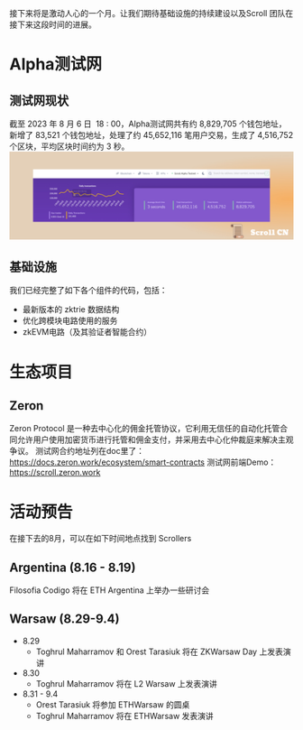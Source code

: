
接下来将是激动人心的一个月。让我们期待基础设施的持续建设以及Scroll 团队在接下来这段时间的进展。 

# Alpha测试网
## 测试网现状
截至 2023 年 8 月 6 日  18 : 00，Alpha测试网共有约 8,829,705 个钱包地址，新增了 83,521 个钱包地址，处理了约 45,652,116 笔用户交易，生成了 4,516,752 个区块，平均区块时间约为 3 秒。
![](img/27-1.png)
## 基础设施

我们已经完整了如下各个组件的代码，包括：
- 最新版本的 zktrie 数据结构
- 优化跨模块电路使用的服务
- zkEVM电路（及其验证者智能合约）

# 生态项目
## Zeron 
Zeron Protocol 是一种去中心化的佣金托管协议，它利用无信任的自动化托管合同允许用户使用加密货币进行托管和佣金支付，并采用去中心化仲裁庭来解决主观争议。
测试网合约地址列在doc里了：
https://docs.zeron.work/ecosystem/smart-contracts
测试网前端Demo：
https://scroll.zeron.work



# 活动预告

在接下去的8月，可以在如下时间地点找到 Scrollers

## Argentina (8.16 - 8.19)

Filosofia Codigo 将在 ETH Argentina 上举办一些研讨会

## Warsaw (8.29-9.4)
- 8.29
	- Toghrul Maharramov 和 Orest Tarasiuk 将在 ZKWarsaw Day 上发表演讲
- 8.30
	- Toghrul Maharramov 将在 L2 Warsaw 上发表演讲
- 8.31 - 9.4
	- Orest Tarasiuk 将参加 ETHWarsaw 的圆桌
	- Toghrul Maharramov 将在 ETHWarsaw 发表演讲
